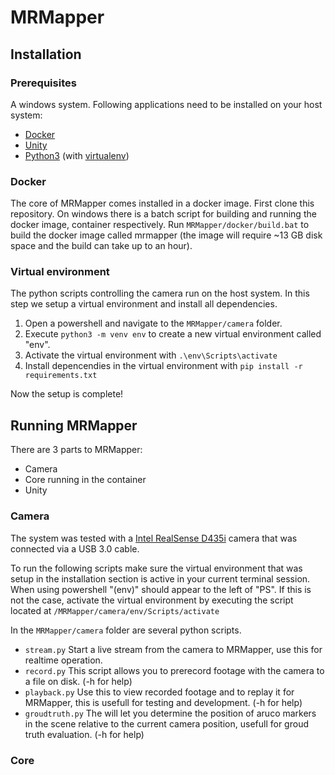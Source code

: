 # MRMapper

## Installation 
### Prerequisites
A windows system. 
Following applications need to be installed on your host system: 
- [Docker](https://www.docker.com/)
- [Unity](https://unity.com)
- [Python3](https://www.python.org/) (with [virtualenv](https://packaging.python.org/en/latest/guides/installing-using-pip-and-virtual-environments/))

### Docker
The core of MRMapper comes installed in a docker image. 
First clone this repository. 
On windows there is a batch script for building and running the docker image, container respectively. 
Run `MRMapper/docker/build.bat` to build the docker image called mrmapper (the image will require ~13 GB disk space and the build can take up to an hour). 

### Virtual environment
The python scripts controlling the camera run on the host system. In this step we setup a virtual environment and install all dependencies.
1. Open a powershell and navigate to the `MRMapper/camera` folder.
2. Execute `python3 -m venv env` to create a new virtual environment called "env".
3. Activate the virtual environment with `.\env\Scripts\activate`
4. Install depencendies in the virtual environment with `pip install -r requirements.txt`

Now the setup is complete! 


## Running MRMapper

There are 3 parts to MRMapper:
* Camera
* Core running in the container
* Unity

### Camera 
The system was tested with a [Intel RealSense D435i](https://www.intelrealsense.com/depth-camera-d435i/) camera that was connected via a USB 3.0 cable. 

To run the following scripts make sure the virtual environment that was setup in the installation section is active in your current terminal session. 
When using powershell "(env)" should appear to the left of "PS".
If this is not the case, activate the virtual environment by executing the script located at `/MRMapper/camera/env/Scripts/activate` 

In the `MRMapper/camera` folder are several python scripts. 
* `stream.py` Start a live stream from the camera to MRMapper, use this for realtime operation. 
* `record.py` This script allows you to prerecord footage with the camera to a file on disk. (-h for help) 
* `playback.py` Use this to view recorded footage and to replay it for MRMapper, this is usefull for testing and development. (-h for help) 
* `groudtruth.py` The will let you determine the position of aruco markers in the scene relative to the current camera position, usefull for groud truth evaluation. (-h for help) 

### Core 



